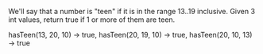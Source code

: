 We'll say that a number is "teen" if it is in the range 13..19 inclusive. Given 3 int values, return true if 1 or more of them are teen.


hasTeen(13, 20, 10) → true,
hasTeen(20, 19, 10) → true,
hasTeen(20, 10, 13) → true
